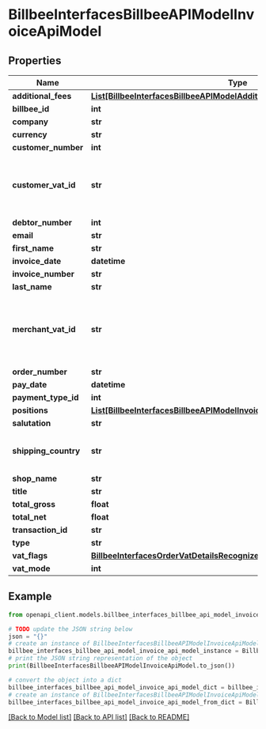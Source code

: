 # BillbeeInterfacesBillbeeAPIModelInvoiceApiModel


## Properties

Name | Type | Description | Notes
------------ | ------------- | ------------- | -------------
**additional_fees** | [**List[BillbeeInterfacesBillbeeAPIModelAdditionalFeeApiModel]**](BillbeeInterfacesBillbeeAPIModelAdditionalFeeApiModel.md) |  | [optional] 
**billbee_id** | **int** |  | [optional] 
**company** | **str** |  | [optional] 
**currency** | **str** |  | [optional] 
**customer_number** | **int** |  | [optional] 
**customer_vat_id** | **str** | The vat-id, that was given by the customer to fulfill this order | [optional] 
**debtor_number** | **int** |  | [optional] 
**email** | **str** |  | [optional] 
**first_name** | **str** |  | [optional] 
**invoice_date** | **datetime** |  | [optional] 
**invoice_number** | **str** |  | [optional] 
**last_name** | **str** |  | [optional] 
**merchant_vat_id** | **str** | The vat-id, that should be displayed on the invoice and other order documents | [optional] 
**order_number** | **str** |  | [optional] 
**pay_date** | **datetime** |  | [optional] 
**payment_type_id** | **int** |  | [optional] 
**positions** | [**List[BillbeeInterfacesBillbeeAPIModelInvoiceApiPositionApiModel]**](BillbeeInterfacesBillbeeAPIModelInvoiceApiPositionApiModel.md) |  | [optional] 
**salutation** | **str** |  | [optional] 
**shipping_country** | **str** | two letters for CountryCode Identification | [optional] 
**shop_name** | **str** |  | [optional] 
**title** | **str** |  | [optional] 
**total_gross** | **float** |  | [optional] 
**total_net** | **float** |  | [optional] 
**transaction_id** | **str** |  | [optional] 
**type** | **str** |  | [optional] 
**vat_flags** | [**BillbeeInterfacesOrderVatDetailsRecognizedHistoryEntryVatDetectionFlags**](BillbeeInterfacesOrderVatDetailsRecognizedHistoryEntryVatDetectionFlags.md) |  | [optional] 
**vat_mode** | **int** |  | [optional] 

## Example

```python
from openapi_client.models.billbee_interfaces_billbee_api_model_invoice_api_model import BillbeeInterfacesBillbeeAPIModelInvoiceApiModel

# TODO update the JSON string below
json = "{}"
# create an instance of BillbeeInterfacesBillbeeAPIModelInvoiceApiModel from a JSON string
billbee_interfaces_billbee_api_model_invoice_api_model_instance = BillbeeInterfacesBillbeeAPIModelInvoiceApiModel.from_json(json)
# print the JSON string representation of the object
print(BillbeeInterfacesBillbeeAPIModelInvoiceApiModel.to_json())

# convert the object into a dict
billbee_interfaces_billbee_api_model_invoice_api_model_dict = billbee_interfaces_billbee_api_model_invoice_api_model_instance.to_dict()
# create an instance of BillbeeInterfacesBillbeeAPIModelInvoiceApiModel from a dict
billbee_interfaces_billbee_api_model_invoice_api_model_from_dict = BillbeeInterfacesBillbeeAPIModelInvoiceApiModel.from_dict(billbee_interfaces_billbee_api_model_invoice_api_model_dict)
```
[[Back to Model list]](../README.md#documentation-for-models) [[Back to API list]](../README.md#documentation-for-api-endpoints) [[Back to README]](../README.md)


